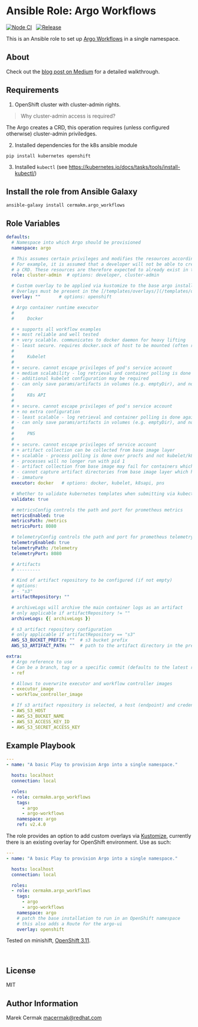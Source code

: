 Ansible Role: Argo Workflows
=============================

[![Node CI](https://github.com/thoth-station/ansible-role-argo-workflows/workflows/CI/badge.svg)](https://github.com/thoth-station/ansible-role-argo-workflows/actions) &nbsp;
[![Release](https://img.shields.io/github/v/tag/thoth-station/ansible-role-argo-workflows.svg?sort=semver&label=Release)](https://github.com/thoth-station/ansible-role-argo-workflows/releases/latest)


This is an Ansible role to set up [Argo Workflows](https://argoproj.github.io/argo/) in a single  namespace.

About
-----

Check out the [blog post on Medium](https://medium.com/@marekermk/provisioning-argo-on-openshift-with-ansible-and-kustomize-340a1fda8b50) for a detailed walkthrough.


Requirements
------------

1) OpenShift cluster with cluster-admin rights.

> Why cluster-admin access is required?

The Argo creates a CRD, this operation requires (unless configured otherwise) cluster-admin priviledges.

2) Installed dependencies for the k8s ansible module

```
pip install kubernetes openshift
```

3) Installed `kubectl` (see https://kubernetes.io/docs/tasks/tools/install-kubectl/)

Install the role from Ansible Galaxy
------------------------------------

```
ansible-galaxy install cermakm.argo_workflows
```

Role Variables
--------------

```yaml
defaults:
  # Namespace into which Argo should be provisioned
  namespace: argo

  # This assumes certain privileges and modifies the resources accordingly
  # For example, it is assumed that a developer will not be able to create
  # a CRD. These resources are therefore expected to already exist in the cluster.
  role: cluster-admin  # options: developer, cluster-admin

  # Custom overlay to be applied via kustomize to the base argo installation.
  # Overlays must be present in the [/templates/overlays/](/templates/overlays/) folder and must contain a valid `kustomization.yaml`
  overlay: ""       # options: openshift

  # Argo container runtime executor
  #
  #     Docker

  # + supports all workflow examples
  # + most reliable and well tested
  # + very scalable. communicates to docker daemon for heavy lifting
  # - least secure. requires docker.sock of host to be mounted (often rejected by OPA)
  #
  #     Kubelet
  #
  # + secure. cannot escape privileges of pod's service account
  # + medium scalability - log retrieval and container polling is done against kubelet
  # - additional kubelet configuration may be required
  # - can only save params/artifacts in volumes (e.g. emptyDir), and not the base image layer (e.g. /tmp)
  #
  #     K8s API
  #
  # + secure. cannot escape privileges of pod's service account
  # + no extra configuration
  # - least scalable - log retrieval and container polling is done against k8s API server
  # - can only save params/artifacts in volumes (e.g. emptyDir), and not the base image layer (e.g. /tmp)
  #
  #     PNS
  #
  # + secure. cannot escape privileges of service account
  # + artifact collection can be collected from base image layer
  # + scalable - process polling is done over procfs and not kubelet/k8s API
  # - processes will no longer run with pid 1
  # - artifact collection from base image may fail for containers which complete too fast
  # - cannot capture artifact directories from base image layer which has a volume mounted under it
  # - immature
  executor: docker   # options: docker, kubelet, k8sapi, pns

  # Whether to validate kubernetes templates when submitting via kubectl
  validate: true

  # metricsConfig controls the path and port for prometheus metrics
  metricsEnabled: true
  metricsPath: /metrics
  metricsPort: 8080

  # telemetryConfig controls the path and port for prometheus telemetry
  telemetryEnabled: true
  telemetryPath: /telemetry
  telemetryPort: 8080

  # Artifacts
  # ---------

  # Kind of artifact repository to be configured (if not empty)
  # options:
  # - "s3"
  artifactRepository: ""

  # archiveLogs will archive the main container logs as an artifact
  # only applicable if artifactRepository != ""
  archiveLogs: {{ archiveLogs }}

  # s3 artifact repository configuration
  # only applicable if artifactRepository == "s3"
  AWS_S3_BUCKET_PREFIX: ""  # s3 bucket prefix
  AWS_S3_ARTIFACT_PATH: ""  # path to the artifact directory in the prefix
```

```yaml
extra:
  # Argo reference to use
  # Can be a branch, tag or a specific commit (defaults to the latest release)
  - ref

  # Allows to overwrite executor and workflow controller images
  - executor_image
  - workflow_controller_image

  # If s3 artifact repository is selected, a host (endpoint) and credentials are  required
  - AWS_S3_HOST
  - AWS_S3_BUCKET_NAME
  - AWS_S3_ACCESS_KEY_ID
  - AWS_S3_SECRET_ACCESS_KEY
```

Example Playbook
----------------

```yaml
---
- name: "A basic Play to provision Argo into a single namespace."

  hosts: localhost
  connection: local

  roles:
  - role: cermakm.argo_workflows
    tags:
      - argo
      - argo-workflows
    namespace: argo
    ref: v2.4.0
```

The role provides an option to add custom overlays via [Kustomize](https://kustomize.io/), currently there is an existing overlay for OpenShift environment. Use as such:

```yaml
---
- name: "A basic Play to provision Argo into a single namespace."

  hosts: localhost
  connection: local

  roles:
  - role: cermakm.argo_workflows
    tags:
      - argo
      - argo-workflows
    namespace: argo
    # patch the base installation to run in an OpenShift namespace
    # this also adds a Route for the argo-ui
    overlay: openshift
```

Tested on minishift, [OpenShift 3.11](https://docs.openshift.com/container-platform/3.11/welcome/index.html).

<br>

License
-------

MIT

Author Information
------------------

Marek Cermak <macermak@redhat.com>
